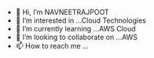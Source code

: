 - 👋 Hi, I’m NAVNEETRAJPOOT
- 👀 I’m interested in ...Cloud Technologies
- 🌱 I’m currently learning ...AWS Cloud 
- 💞️ I’m looking to collaborate on ...AWS
- 📫 How to reach me ...

<!---
NAVNEETRAJPOOT/NAVNEETRAJPOOT is a ✨ special ✨ repository because its `README.md` (this file) appears on your GitHub profile.
You can click the Preview link to take a look at your changes.
--->
